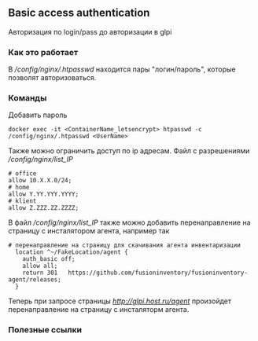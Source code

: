## Basic access authentication
Авторизация по login/pass до авторизации в glpi

### Как это работает
В */config/nginx/.htpasswd* находится пары "логин/пароль", которые позволят авторизоваться.

### Команды
Добавить пароль 
```
docker exec -it <ContainerName_letsencrypt> htpasswd -c /config/nginx/.htpasswd <UserName>
```
Также можно ограничить доступ по ip адресам.
Файл с разрешениями */config/nginx/list_IP*
```
# office
allow 10.X.X.0/24;
# home
allow Y.YY.YYY.YYYY;
# klient
allow Z.ZZZ.ZZ.ZZZZ;
```
В файл */config/nginx/list_IP* также можно добавить перенаправление на страницу с инсталятором агента, например так
```
# перенаправление на страницу для скачивания агента инвентаризации
  location ^~/FakeLocation/agent {
    auth_basic off;
    allow all;
    return 301   https://github.com/fusioninventory/fusioninventory-agent/releases;
  }
```
Теперь при запросе страницы *http://glpi.host.ru/agent* произойдет перенаправление на страницу с инсталяторм агента.

### Полезные ссылки
